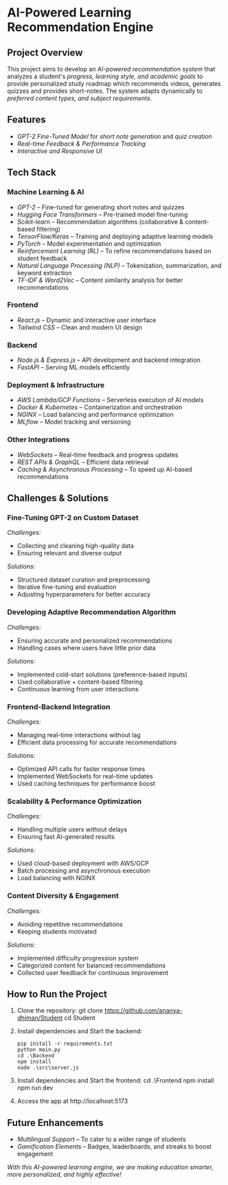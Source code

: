 # AI-Powered Learning Recommendation Engine

## Project Overview
This project aims to develop an *AI-powered recommendation system* that analyzes a student's *progress, learning style, and academic goals* to provide personalized study roadmap which recommends videos, generates quizzes and provides short-notes. The system adapts dynamically to *preferred content types, and subject requirements*. 

## Features
- *GPT-2 Fine-Tuned Model* for *short note generation* and *quiz creation*
- *Real-time Feedback & Performance Tracking*
- *Interactive and Responsive UI*

## Tech Stack

###  Machine Learning & AI
- *GPT-2* – Fine-tuned for generating short notes and quizzes
- *Hugging Face Transformers* – Pre-trained model fine-tuning
- *Scikit-learn* – Recommendation algorithms (collaborative & content-based filtering)
- *TensorFlow/Keras* – Training and deploying adaptive learning models
- *PyTorch* – Model experimentation and optimization
- *Reinforcement Learning (RL)* – To refine recommendations based on student feedback
- *Natural Language Processing (NLP)* – Tokenization, summarization, and keyword extraction
- *TF-IDF & Word2Vec* – Content similarity analysis for better recommendations

### Frontend
- *React.js* – Dynamic and interactive user interface
- *Tailwind CSS* – Clean and modern UI design

### Backend
- *Node.js & Express.js* – API development and backend integration
- *FastAPI* – Serving ML models efficiently

### Deployment & Infrastructure
- *AWS Lambda/GCP Functions* – Serverless execution of AI models
- *Docker & Kubernetes* – Containerization and orchestration
- *NGINX* – Load balancing and performance optimization
- *MLflow* – Model tracking and versioning

### Other Integrations
- *WebSockets* – Real-time feedback and progress updates
- *REST APIs & GraphQL* – Efficient data retrieval
- *Caching & Asynchronous Processing* – To speed up AI-based recommendations

## Challenges & Solutions

### Fine-Tuning GPT-2 on Custom Dataset
*Challenges:*
- Collecting and cleaning high-quality data
- Ensuring relevant and diverse output

*Solutions:*
- Structured dataset curation and preprocessing
- Iterative fine-tuning and evaluation
- Adjusting hyperparameters for better accuracy

### Developing Adaptive Recommendation Algorithm
*Challenges:*
- Ensuring accurate and personalized recommendations
- Handling cases where users have little prior data

*Solutions:*
- Implemented cold-start solutions (preference-based inputs)
- Used collaborative + content-based filtering
- Continuous learning from user interactions

### Frontend-Backend Integration
*Challenges:*
- Managing real-time interactions without lag
- Efficient data processing for accurate recommendations

*Solutions:*
- Optimized API calls for faster response times
- Implemented WebSockets for real-time updates
- Used caching techniques for performance boost

### Scalability & Performance Optimization
*Challenges:*
- Handling multiple users without delays
- Ensuring fast AI-generated results

*Solutions:*
- Used cloud-based deployment with AWS/GCP
- Batch processing and asynchronous execution
- Load balancing with NGINX

### Content Diversity & Engagement
*Challenges:*
- Avoiding repetitive recommendations
- Keeping students motivated

*Solutions:*
- Implemented difficulty progression system
- Categorized content for balanced recommendations
- Collected user feedback for continuous improvement

## How to Run the Project
1. Clone the repository:
   git clone https://github.com/ananya-dhiman/Student
   cd Student
   
2. Install dependencies and Start the backend:
   ```cd .\Machine_Leanring
   pip install -r requirements.txt
   python main.py
   cd .\Backend
   npm install
   node .\src\server.js
   
3. Install dependencies and Start the frontend:
   cd .\Frontend
   npm install
   npm run dev
   
5. Access the app at http://localhost:5173

## Future Enhancements
- *Multilingual Support* – To cater to a wider range of students
- *Gamification Elements* – Badges, leaderboards, and streaks to boost engagement

*With this AI-powered learning engine, we are making education smarter, more personalized, and highly effective!*
